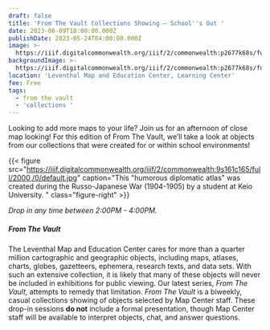 ```yaml
---
draft: false
title: 'From The Vault Collections Showing — School''s Out '
date: 2023-06-09T18:00:00.000Z
publishDate: 2023-05-24T04:00:00.000Z
image: >-
  https://iiif.digitalcommonwealth.org/iiif/2/commonwealth:p2677k68s/full/2000,/0/default.jpg
backgroundImage: >-
  https://iiif.digitalcommonwealth.org/iiif/2/commonwealth:p2677k68s/full/2000,/0/default.jpg
location: 'Leventhal Map and Education Center, Learning Center'
fee: Free
tags:
  - from the vault
  - 'collections '
---
```


Looking to add more maps to your life? Join us for an afternoon of close map looking! For this edition of From The Vault, we’ll take a look at objects from our collections that were created for or within school environments!

{{< figure src="https://iiif.digitalcommonwealth.org/iiif/2/commonwealth:9s161c165/full/2000,/0/default.jpg" caption="This &#x22;humorous diplomatic atlas&#x22; was created during the Russo-Japanese War (1904-1905) by a student at Keio University. " class="figure-right" >}}

*Drop in any time between 2:00PM - 4:00PM.*

##### *From The Vault*

The Leventhal Map and Education Center cares for more than a quarter million cartographic and geographic objects, including maps, atlases, charts, globes, gazetteers, ephemera, research texts, and data sets. With such an extensive collection, it is likely that many of these objects will never be included in exhibitions for public viewing. Our latest series, *From The Vault*, attempts to remedy that limitation. *From The Vault* is a biweekly, casual collections showing of objects selected by Map Center staff. These drop-in sessions **do not** include a formal presentation, though Map Center staff will be available to interpret objects, chat, and answer questions.
